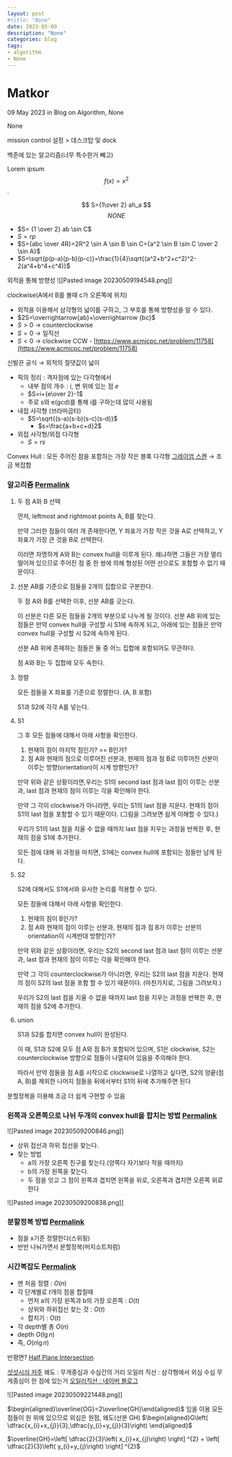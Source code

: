 ```yaml
---
layout: post
#title: "None"
date: 2023-05-09
description: "None"
categories: blog
tags:
- algorithm
- None 
---
```

# Matkor

09 May 2023 in Blog on Algorithm, None

None

mission control 설정 > 데스크탑 및 dock

백준에 있는 알고리즘(너무 특수한거 빼고)

Lorem ipsum $$ f(x) = x^2 $$.

$$ S={1\over 2} ah_a $$
$$ NONE $$
-   $S= {1 \over 2} ab \sin C$
-   $S=rp$
-   $S={abc \over 4R}=2R^2 \sin A \sin B \sin C={a^2 \sin B \sin C \over 2 \sin A}$
-   $S=\sqrt{p(p-a)(p-b)(p-c)}=\frac{1}{4}\sqrt{(a^2+b^2+c^2)^2-2(a^4+b^4+c^4)}$

외적을 통해 방향성 ![[Pasted image 20230509194548.png]]

clockwise(A에서 B를 볼때 c가 오른쪽에 위치)

-   외적을 이용해서 삼각형의 넓이를 구하고, 그 부호를 통해 방향성을 알 수 있다.
-   $2S=\overrightarrow{ab}×\overrightarrow {bc}$
-   $S>0$ → counterclockwise
-   $S=0$ → 일직선
-   $S<0$ → clockwise CCW - [https://www.acmicpc.net/problem/11758](https://www.acmicpc.net/problem/11758)

신발끈 공식 → 외적의 절댓값이 넓이

-   픽의 정리 : 격자점에 있는 다각형에서
    -   내부 점의 개수 : $i$, 변 위에 있는 점 $e$
    -   $S=i+{e\over 2}-1$
    -   주로 s와 e(gcd)를 통해 i를 구하는데 많이 사용됨
-   내접 사각형 (브라마곱타)
    -   $S=\sqrt{(s-a)(s-b)(s-c)(s-d)}$
        -   $s=\frac{a+b+c+d}2$
-   외접 사각형/외접 다각형
    -   $S=rs$

Convex Hull : 모든 주어진 점을 포함하는 가장 작은 블록 다각형 [그레이엄 스캔](https://ko.wikipedia.org/wiki/%EA%B7%B8%EB%A0%88%EC%9D%B4%EC%97%84_%EC%8A%A4%EC%BA%94) → 조금 복잡함

### 알고리즘 [Permalink](http://127.0.0.1:4000/blog/2023/05/09/matkor.html#%EC%95%8C%EA%B3%A0%EB%A6%AC%EC%A6%98)

1.  두 점 A와 B 선택
    
    먼저, leftmost and rightmost points A, B를 찾는다.
    
    만약 그러한 점들이 여러 개 존재한다면, Y 좌표가 가장 작은 것을 A로 선택하고, Y 좌표가 가장 큰 것을 B로 선택한다.
    
    이러면 자명하게 A와 B는 convex hull을 이루게 된다. 왜냐하면 그들은 가장 멀리 떨어져 있으므로 주어진 점 중 한 쌍에 의해 형성된 어떤 선으로도 포함할 수 없기 때문이다.
    
2.  선분 AB를 기준으로 점들을 2개의 집합으로 구분한다.
    
    두 점 A와 B를 선택한 이후, 선분 AB를 긋는다.
    
    이 선분은 다른 모든 점들을 2개의 부분으로 나누게 될 것이다. 선분 AB 위에 있는 점들은 만약 convex hull을 구성할 시 S1에 속하게 되고, 아래에 있는 점들은 만약 convex hull을 구성할 시 S2에 속하게 된다.
    
    선분 AB 위에 존재하는 점들은 둘 중 어느 집합에 포함되어도 무관하다.
    
    점 A와 B는 두 집합에 모두 속한다.
    
3.  정렬
    
    모든 점들을 X 좌표를 기준으로 정렬한다. (A, B 포함)
    
    S1과 S2에 각각 A를 넣는다.
    
4.  S1
    
    그 후 모든 점들에 대해서 아래 사항을 확인한다.
    
    1.  현재의 점이 마지막 점인가? == B인가?
    2.  점 A와 현재의 점으로 이루어진 선분과, 현재의 점과 점 B로 이루어진 선분이 이루는 방향(orientation)이 시계 방향인가?
    
    만약 위와 같은 상황이라면,우리는 S1의 second last 점과 last 점이 이루는 선분과, last 점과 현재의 점이 이루는 각을 확인해야 한다.
    
    만약 그 각이 clockwise가 아니라면, 우리는 S1의 last 점을 지운다. 현재의 점이 S1의 last 점을 포함할 수 있기 때문이다. (그림을 그려보면 쉽게 이해할 수 있다.)
    
    우리가 S1의 last 점을 지울 수 없을 때까지 last 점을 지우는 과정을 반복한 후, 현재의 점을 S1에 추가한다.
    
    모든 점에 대해 위 과정을 마치면, S1에는 convex hull에 포함되는 점들만 남게 된다.
    
5.  S2
    
    S2에 대해서도 S1에서와 유사한 논리를 적용할 수 있다.
    
    모든 점들에 대해서 아래 사항을 확인한다.
    
    1.  현재의 점이 B인가?
    2.  점 A와 현재의 점이 이루는 선분과, 현재의 점과 점 B가 이루는 선분의 orientation이 시계반대 방향인가?
    
    만약 위와 같은 상황이라면, 우리는 S2의 second last 점과 last 점이 이루는 선분과, last 점과 현재의 점이 이루는 각을 확인해야 한다.
    
    만약 그 각이 counterclockwise가 아니라면, 우리는 S2의 last 점을 지운다. 현재의 점이 S2의 last 점을 포함 할 수 있기 때문이다. (마찬가지로, 그림을 그려보자.)
    
    우리가 S2의 last 점을 지울 수 없을 때까지 last 점을 지우는 과정을 반복한 후, 현재의 점을 S2에 추가한다.
    
6.  union
    
    S1과 S2를 합치면 convex hull이 완성된다.
    
    이 때, S1과 S2에 모두 점 A와 점 B가 포함되어 있으며, S1은 clockwise, S2는 counterclockwise 방향으로 점들이 나열되어 있음을 주의해야 한다.
    
    따라서 만약 점들을 점 A를 시작으로 clockwise로 나열하고 싶다면, S2의 양끝(점 A, B)를 제외한 나머지 점들을 뒤에서부터 S1의 뒤에 추가해주면 된다
    

분할정복을 이용해 조금 더 쉽게 구현할 수 있음

### 왼쪽과 오른쪽으로 나뉘 두개의 convex hull을 합치는 방법 [Permalink](http://127.0.0.1:4000/blog/2023/05/09/matkor.html#%EC%99%BC%EC%AA%BD%EA%B3%BC-%EC%98%A4%EB%A5%B8%EC%AA%BD%EC%9C%BC%EB%A1%9C-%EB%82%98%EB%89%98-%EB%91%90%EA%B0%9C%EC%9D%98-convex-hull%EC%9D%84-%ED%95%A9%EC%B9%98%EB%8A%94-%EB%B0%A9%EB%B2%95)

![[Pasted image 20230509200846.png]]

-   상위 접선과 하위 접선을 찾는다.
-   찾는 방법
    -   a의 가장 오른쪽 친구를 찾는다.(양쪽다 자기보다 작을 때까지)
    -   b의 가장 왼쪽을 찾는다.
    -   두 점을 잇고 그 점이 왼쪽과 겹치면 왼쪽을 위로, 오른쪽과 겹치면 오른쪽 위로 한다

![[Pasted image 20230509200838.png]]

### 분할정복 방법 [Permalink](http://127.0.0.1:4000/blog/2023/05/09/matkor.html#%EB%B6%84%ED%95%A0%EC%A0%95%EB%B3%B5-%EB%B0%A9%EB%B2%95)

-   점을 x기준 정렬한다(스위핑)
-   반반 나눠가면서 분할정복(머지소트처럼)

### 시간복잡도 [Permalink](http://127.0.0.1:4000/blog/2023/05/09/matkor.html#%EC%8B%9C%EA%B0%84%EB%B3%B5%EC%9E%A1%EB%8F%84)

-   맨 처음 정렬 : $O(n)$
-   각 단계별로 $t$개의 점을 합칠때
    -   먼저 a의 가장 왼쪽과 b의 가장 오른쪽 : $O(t)$
    -   상위와 하위접선 찾는 것 : $O(t)$
    -   합치기 : $O(t)$
-   각 depth별 총 $O(n)$
-   depth $O(\lg n)$
-   즉, $O(n\lg n)$

반평면?
[Half Plane Intersection](https://junh0.tistory.com/7)

[섯섯시싀 저주](https://www.acmicpc.net/problem/27300) 왜도 : 무게중심과 수심간의 거리 오일러 직선 : 삼각형에서 외심 수심 무게중심이 한 점에 있는거 [오일러직선 : 네이버 블로그](https://m.blog.naver.com/PostView.naver?isHttpsRedirect=true&blogId=alscjf0316&logNo=220205457065)

![[Pasted image 20230509221448.png]]

$\begin{aligned}\overline{OG}=2\overline{GH}\end{aligned}$ 임을 이용 
모든 점들이 원 위에 있으므로 외심은 원점, 왜도(선분 GH)
$\begin{aligned}G\left( \dfrac{x_{i}+x_{j}}{3},\dfrac{y_{i}+y_{j}}{3}\right) \end{aligned}$

$\overline{GH}=\left[ \dfrac{2}{3}\left( x_{i}+x_{j}\right) \right] ^{2} + \left[ \dfrac{2}{3}\left( y_{i}+y_{j}\right) \right] ^{2}$